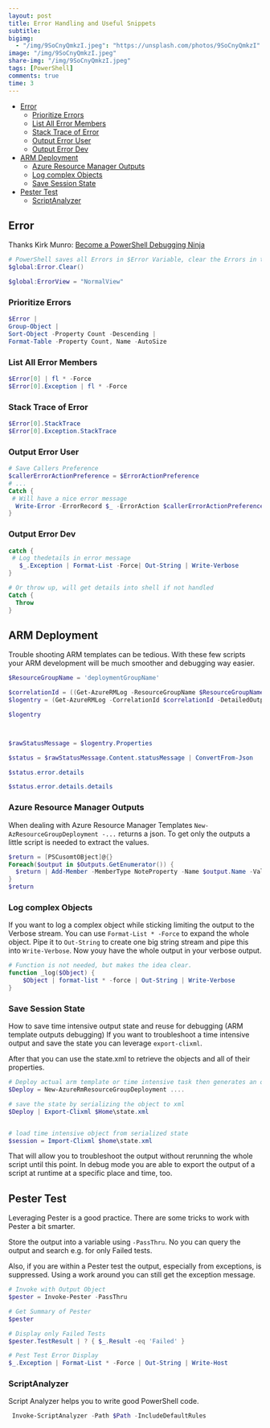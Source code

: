```yaml
---
layout: post
title: Error Handling and Useful Snippets
subtitle:
bigimg:
  - "/img/9SoCnyQmkzI.jpeg": "https://unsplash.com/photos/9SoCnyQmkzI"
image: "/img/9SoCnyQmkzI.jpeg"
share-img: "/img/9SoCnyQmkzI.jpeg"
tags: [PowerShell]
comments: true
time: 3
---
```


- [Error](#error)
  - [Prioritize Errors](#prioritize-errors)
  - [List All Error Members](#list-all-error-members)
  - [Stack Trace of Error](#stack-trace-of-error)
  - [Output Error User](#output-error-user)
  - [Output Error Dev](#output-error-dev)
- [ARM Deployment](#arm-deployment)
  - [Azure Resource Manager Outputs](#azure-resource-manager-outputs)
  - [Log complex Objects](#log-complex-objects)
  - [Save Session State](#save-session-state)
- [Pester Test](#pester-test)
  - [ScriptAnalyzer](#scriptanalyzer)

## Error

Thanks Kirk Munro: [Become a PowerShell Debugging Ninja](https://www.youtube.com/watch?v=zhjU24hbYuI)

```powershell
# PowerShell saves all Errors in $Error Variable, clear the Errors in the beginning
$global:Error.Clear()

$global:ErrorView = "NormalView"
```

### Prioritize Errors

```powershell
$Error |
Group-Object |
Sort-Object -Property Count -Descending |
Format-Table -Property Count, Name -AutoSize
```

### List All Error Members

```powershell
$Error[0] | fl * -Force
$Error[0].Exception | fl * -Force
```

### Stack Trace of Error

```powershell
$Error[0].StackTrace
$Error[0].Exception.StackTrace
```

### Output Error User

```powershell
# Save Callers Preference
$callerErrorActionPreference = $ErrorActionPreference
# ...
Catch {
 # Will have a nice error message
  Write-Error -ErrorRecord $_ -ErrorAction $callerErrorActionPreference
}
```

### Output Error Dev

```powershell
catch {
 # Log thedetails in error message
   $_.Exception | Format-List -Force| Out-String | Write-Verbose
}

# Or throw up, will get details into shell if not handled
Catch {
  Throw
}
```

## ARM Deployment

Trouble shooting ARM templates can be tedious.
With these few scripts your ARM development will be much smoother and debugging way easier.

```powershell
$ResourceGroupName = 'deploymentGroupName'

$correlationId = ((Get-AzureRMLog -ResourceGroupName $ResourceGroupName)[0]).CorrelationId
$logentry = (Get-AzureRMLog -CorrelationId $correlationId -DetailedOutput)

$logentry



$rawStatusMessage = $logentry.Properties

$status = $rawStatusMessage.Content.statusMessage | ConvertFrom-Json

$status.error.details

$status.error.details.details
```

### Azure Resource Manager Outputs

When dealing with Azure Resource Manager Templates `New-AzResourceGroupDeployment -...` returns a json.
To get only the outputs a little script is needed to extract the values.

```powershell
$return = [PSCusomtOBject]@{}
Foreach($output in $Outputs.GetEnumerator()) {
  $return | Add-Member -MemberType NoteProperty -Name $output.Name -Value $output.Value.Value
}
$return
```

### Log complex Objects

If you want to log a complex object while sticking limiting the output to the Verbose stream.
You can use `Format-List * -Force` to expand the whole object.
Pipe it to `Out-String` to create one big string stream and pipe this into `Write-Verbose`.
Now youy have the whole output in your verbose output.

```powershell
# Function is not needed, but makes the idea clear.
function _log($Object) {
    $Object | format-list * -force | Out-String | Write-Verbose
}
```

### Save Session State

How to save time intensive output state and reuse for debugging (ARM template outputs debugging)
If you want to troubleshoot a time intensive output and save the state you can leverage `export-clixml`.

After that you can use the state.xml to retrieve the objects and all of their properties.

```powershell
# Deploy actual arm template or time intensive task then generates an object to reuse
$Deploy = New-AzureRmResourceGroupDeployment ....

# save the state by serializing the object to xml
$Deploy | Export-Clixml $Home\state.xml


# load time intensive object from serialized state
$session = Import-Clixml $home\state.xml
```

That will allow you to troubleshoot the output without rerunning the whole script until this point.
In debug mode you are able to export the output of a script at runtime at a specific place and time, too.

## Pester Test

Leveraging Pester is a good practice.
There are some tricks to work with Pester a bit smarter.

Store the output into a variable using `-PassThru`.
No you can query the output and search e.g. for only Failed tests.

Also, if you are within a Pester test the output, especially from exceptions, is suppressed.
Using a work around you can still get the exception message.

```powershell
# Invoke with Output Object
$pester = Invoke-Pester -PassThru

# Get Summary of Pester
$pester

# Display only Failed Tests
$pester.TestResult | ? { $_.Result -eq 'Failed' }

# Pest Test Error Display
$_.Exception | Format-List * -Force | Out-String | Write-Host
```

### ScriptAnalyzer

Script Analyzer helps you to write good PowerShell code.

```powershell
 Invoke-ScriptAnalyzer -Path $Path -IncludeDefaultRules
```
